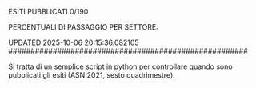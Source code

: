 ESITI PUBBLICATI 0/190 

PERCENTUALI DI PASSAGGIO PER SETTORE:

UPDATED 2025-10-06 20:15:36.082105
###################################################### 

Si tratta di un semplice script in python per controllare quando sono pubblicati gli esiti (ASN 2021, sesto quadrimestre).


